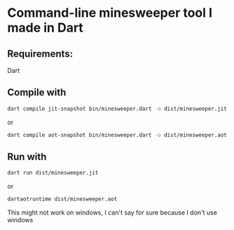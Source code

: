 # Command-line minesweeper tool I made in Dart

## Requirements:
Dart

## Compile with
```bash
dart compile jit-snapshot bin/minesweeper.dart -o dist/minesweeper.jit
```
or
```bash
dart compile aot-snapshot bin/minesweeper.dart -o dist/minesweeper.aot
```

## Run with
```bash
dart run dist/minesweeper.jit
```
or
```bash
dartaotruntime dist/minesweeper.aot
```

This might not work on windows, I can't say for sure because I don't use windows